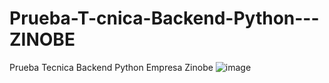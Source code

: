 # Prueba-T-cnica-Backend-Python---ZINOBE
Prueba Tecnica Backend Python Empresa Zinobe
![image](https://user-images.githubusercontent.com/40530229/137464045-09f158fd-f391-4e5b-989a-55194b1c832f.png)
